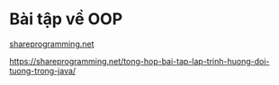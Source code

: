 # Bài tập về OOP

[shareprogramming.net](https://shareprogramming.net/)


https://shareprogramming.net/tong-hop-bai-tap-lap-trinh-huong-doi-tuong-trong-java/
